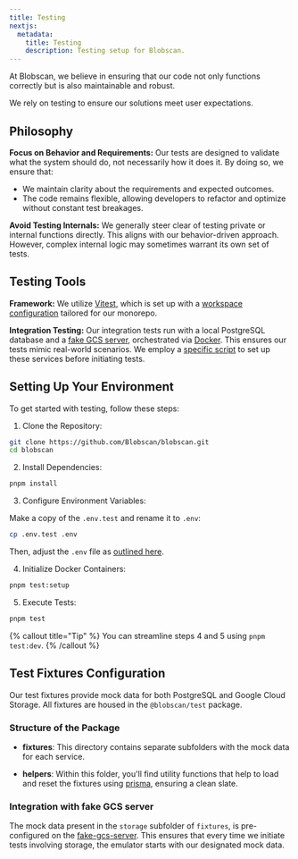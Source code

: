 ```yaml
---
title: Testing
nextjs:
  metadata:
    title: Testing
    description: Testing setup for Blobscan.
---
```


At Blobscan, we believe in ensuring that our code not only functions correctly but is also maintainable and robust.

We rely on testing to ensure our solutions meet user expectations.

## Philosophy

**Focus on Behavior and Requirements:** Our tests are designed to validate what the system should do, not necessarily how it does it. By doing so, we ensure that:

- We maintain clarity about the requirements and expected outcomes.
- The code remains flexible, allowing developers to refactor and optimize without constant test breakages.

**Avoid Testing Internals:** We generally steer clear of testing private or internal functions directly. This aligns with our behavior-driven approach. However, complex internal logic may sometimes warrant its own set of tests.

## Testing Tools

**Framework:** We utilize [Vitest](https://vitest.dev), which is set up with a [workspace configuration](https://vitest.dev/guide/workspace.html) tailored for our monorepo.

**Integration Testing:** Our integration tests run with a local PostgreSQL database and a [fake GCS server](https://github.com/fsouza/fake-gcs-server), orchestrated via [Docker](https://www.docker.com). This ensures our tests mimic real-world scenarios. We employ a [specific script](https://github.com/Blobscan/blobscan/blob/main/scripts/run-integration.sh) to set up these services before initiating tests.

## Setting Up Your Environment

To get started with testing, follow these steps:

1. Clone the Repository:

```bash
git clone https://github.com/Blobscan/blobscan.git
cd blobscan
```

2. Install Dependencies:

```bash
pnpm install
```

3. Configure Environment Variables:

Make a copy of the `.env.test` and rename it to `.env`:

```bash
cp .env.test .env
```

Then, adjust the `.env` file as [outlined here](/docs/environment).

4. Initialize Docker Containers:

```bash
pnpm test:setup
```

5. Execute Tests:

```bash
pnpm test
```

{% callout title="Tip" %}
You can streamline steps 4 and 5 using `pnpm test:dev`.
{% /callout %}

## Test Fixtures Configuration

Our test fixtures provide mock data for both PostgreSQL and Google Cloud Storage. All fixtures are housed in the `@blobscan/test` package.

### Structure of the Package

- **fixtures**: This directory contains separate subfolders with the mock data for each service.

- **helpers**: Within this folder, you'll find utility functions that help to load and reset the fixtures using [prisma](https://www.prisma.io), ensuring a clean slate.

### Integration with fake GCS server

The mock data present in the `storage` subfolder of `fixtures`, is pre-configured on the [fake-gcs-server](https://github.com/fsouza/fake-gcs-server).
This ensures that every time we initiate tests involving storage, the emulator starts with our designated mock data.
